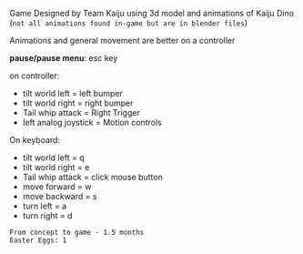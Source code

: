 Game Designed by Team Kaiju using 3d model and animations of Kaiju Dino (`not all animations found in-game but are in blender files`)


Animations and general movement are better on a controller

**pause/pause menu**: 
esc key

on controller:
* tilt world left = left bumper
* tilt world right = right bumper
* Tail whip attack = Right Trigger
* left analog joystick = Motion controls

On keyboard:
* tilt world left = q
* tilt world right = e
* Tail whip attack = click mouse button
* move forward = w
* move backward = s
* turn left = a
* turn right = d

```
From concept to game - 1.5 months 
Easter Eggs: 1
```
